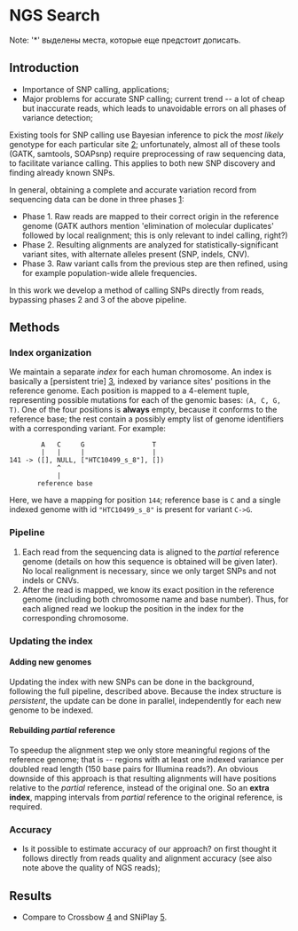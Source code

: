 NGS Search
==========

Note: '*' выделены места, которые еще предстоит дописать.

Introduction
------------

* Importance of SNP calling, applications;
* Major problems for accurate SNP calling; current trend -- a lot of cheap
  but inaccurate reads, which leads to unavoidable errors on all phases of
  variance detection;

Existing tools for SNP calling use Bayesian inference to pick the
*most likely* genotype for each particular site [2]; unfortunately, almost
all of these tools (GATK, samtools, SOAPsnp) require preprocessing of raw
sequencing data, to facilitate variance calling. This applies to both new
SNP discovery and finding already known SNPs.

In general, obtaining a complete and accurate variation record from
sequencing data can be done in three phases [1]:

* Phase 1. Raw reads are mapped to their correct origin in the reference
           genome (GATK authors mention 'elimination of molecular duplicates'
           followed by local realignment; this is only relevant to indel
           calling, right?)
* Phase 2. Resulting alignments are analyzed for statistically-significant variant
           sites, with alternate alleles present (SNP, indels, CNV).
* Phase 3. Raw variant calls from the previous step are then refined, using
           for example population-wide allele frequencies.

In this work we develop a method of calling SNPs directly from reads, bypassing
phases 2 and 3 of the above pipeline.

[1]: http://www.ncbi.nlm.nih.gov/pmc/articles/PMC3083463/
[2]: http://www.nature.com/nrg/journal/v12/n6/full/nrg2986.html


Methods
-------

### Index organization

We maintain a separate *index* for each human chromosome. An index is
basically a [persistent trie] [3], indexed by variance sites' positions
in the reference genome. Each position is mapped to a 4-element tuple,
representing possible mutations for each of the genomic bases: `(A, C, G, T)`.
One of the four positions is **always** empty, because it conforms
to the reference base; the rest contain a possibly empty list of
genome identifiers with a corresponding variant. For example:

            A   C     G                 T
            |   |     |                 |
    141 -> ([], NULL, ["HTC10499_s_8"], [])
                ^
                |
           reference base

Here, we have a mapping for position `144`; reference base is `C` and a
single indexed genome with id `"HTC10499_s_8"` is present for variant
`C->G`.

[3]: http://citeseerx.ist.psu.edu/viewdoc/summary?doi=10.1.1.37.5452

### Pipeline

1. Each read from the sequencing data is aligned to the *partial* reference
   genome (details on how this sequence is obtained will be given later).
   No local realignment is necessary, since we only target SNPs and not
   indels or CNVs.
2. After the read is mapped, we know its exact position in the reference
   genome (including both chromosome name and base number). Thus, for each
   aligned read we lookup the position in the index for the corresponding
   chromosome.

### Updating the index

#### Adding new genomes

Updating the index with new SNPs can be done in the background, following
the full pipeline, described above. Because the index structure is
*persistent*, the update can be done in parallel, independently for each
new genome to be indexed.

#### Rebuilding *partial* reference

To speedup the alignment step we only store meaningful regions of the
reference genome; that is -- regions with at least one indexed variance
per doubled read length (150 base pairs for Illumina reads?). An obvious
downside of this approach is that resulting alignments will have positions
relative to the *partial* reference, instead of the original one. So an
**extra index**, mapping intervals from *partial* reference to the original
reference, is required.

### Accuracy

* Is it possible to estimate accuracy of our approach? on first thought
  it follows directly from reads quality and alignment accuracy (see also
  note above the quality of NGS reads);

Results
-------

* Compare to Crossbow [4] and SNiPlay [5].

[4]: http://www.ncbi.nlm.nih.gov/pubmed/19930550
[5]: http://www.ncbi.nlm.nih.gov/pmc/articles/PMC3102043/
